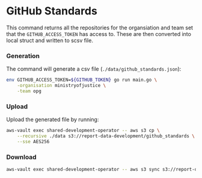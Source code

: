 # GitHub Standards

This command returns all the repositories for the organsiation and team set that the `GITHUB_ACCESS_TOKEN` has access to. These are then converted into local struct and written to scsv file.

### Generation

The command will generate a csv file (`./data/github_standards.json`):

```bash
env GITHUB_ACCESS_TOKEN=${GITHUB_TOKEN} go run main.go \
	-organisation ministryofjustice \
	-team opg
```

### Upload

Upload the generated file by running:

```bash
aws-vault exec shared-development-operator -- aws s3 cp \
	--recursive ./data s3://report-data-development/github_standards \
	--sse AES256
```


### Download

```bash
aws-vault exec shared-development-operator -- aws s3 sync s3://report-data-development/github_standards ./bucket-data
```
